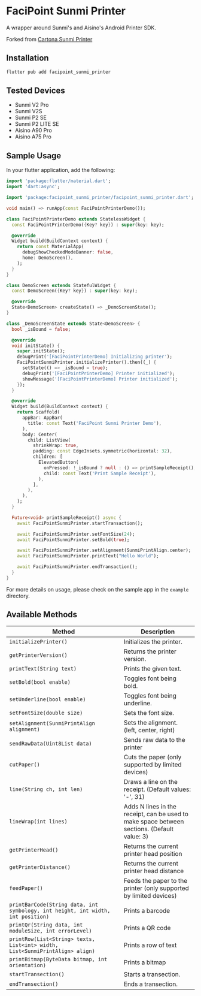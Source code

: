 # FaciPoint Sunmi Printer

A wrapper around Sunmi's and Aisino's Android Printer SDK.

Forked from [Cartona Sunmi Printer](https://pub.dev/packages/cartona_sunmi_printer)

## Installation

```bash
flutter pub add facipoint_sunmi_printer
```

## Tested Devices

- Sunmi V2 Pro
- Sunmi V2S
- Sunmi P2 SE
- Sunmi P2 LITE SE
- Aisino A90 Pro
- Aisino A75 Pro

## Sample Usage

In your flutter application, add the following:

```dart
import 'package:flutter/material.dart';
import 'dart:async';

import 'package:facipoint_sunmi_printer/facipoint_sunmi_printer.dart';

void main() => runApp(const FaciPointPrinterDemo());

class FaciPointPrinterDemo extends StatelessWidget {
  const FaciPointPrinterDemo({Key? key}) : super(key: key);

  @override
  Widget build(BuildContext context) {
    return const MaterialApp(
      debugShowCheckedModeBanner: false,
      home: DemoScreen(),
    );
  }
}

class DemoScreen extends StatefulWidget {
  const DemoScreen({Key? key}) : super(key: key);

  @override
  State<DemoScreen> createState() => _DemoScreenState();
}

class _DemoScreenState extends State<DemoScreen> {
  bool _isBound = false;

  @override
  void initState() {
    super.initState();
    debugPrint('[FaciPointPrinterDemo] Initializing printer');
    FaciPointSunmiPrinter.initializePrinter().then((_) {
      setState(() => _isBound = true);
      debugPrint('[FaciPointPrinterDemo] Printer initialized');
      showMessage('[FaciPointPrinterDemo] Printer initialized');
    });
  }

  @override
  Widget build(BuildContext context) {
    return Scaffold(
      appBar: AppBar(
        title: const Text('FaciPoint Sunmi Printer Demo'),
      ),
      body: Center(
        child: ListView(
          shrinkWrap: true,
          padding: const EdgeInsets.symmetric(horizontal: 32),
          children: [
            ElevatedButton(
              onPressed: !_isBound ? null : () => printSampleReceipt(),
              child: const Text('Print Sample Receipt'),
            ),
          ],
        ),
      ),
    );
  }

  Future<void> printSampleReceipt() async {
    await FaciPointSunmiPrinter.startTransaction();

    await FaciPointSunmiPrinter.setFontSize(24);
    await FaciPointSunmiPrinter.setBold(true);

    await FaciPointSunmiPrinter.setAlignment(SunmiPrintAlign.center);
    await FaciPointSunmiPrinter.printText("Hello World");

    await FaciPointSunmiPrinter.endTransaction();
  }
}
```

For more details on usage, please check on the sample app in the `example` directory.

## Available Methods

| Method | Description |
| ------ | ----------- |
| `initializePrinter()` | Initializes the printer. |
| `getPrinterVersion()` | Returns the printer version. |
| `printText(String text)` | Prints the given text. |
| `setBold(bool enable)` | Toggles font being bold. |
| `setUnderline(bool enable)` | Toggles font being underline. |
| `setFontSize(double size)` | Sets the font size. |
| `setAlignment(SunmiPrintAlign alignment)` | Sets the alignment. (left, center, right) |
| `sendRawData(Uint8List data)` | Sends raw data to the printer |
| `cutPaper()` | Cuts the paper (only supported by limited devices) |
| `line(String ch, int len)` | Draws a line on the receipt. (Default values: '-', 31) |
| `lineWrap(int lines)` | Adds N lines in the receipt, can be used to make space between sections. (Default value: 3) |
| `getPrinterHead()` | Returns the current printer head position |
| `getPrinterDistance()` | Returns the current printer head distance |
| `feedPaper()` | Feeds the paper to the printer (only supported by limited devices) |
| `printBarCode(String data, int symbology, int height, int width, int position)` | Prints a barcode |
| `printQr(String data, int moduleSize, int errorLevel)` | Prints a QR code |
| `printRow(List<String> texts, List<int> width, List<SunmiPrintAlign> align)` | Prints a row of text |
| `printBitmap(ByteData bitmap, int orientation)` | Prints a bitmap |
| `startTransection()` | Starts a transection. |
| `endTransection()` | Ends a transection. |
